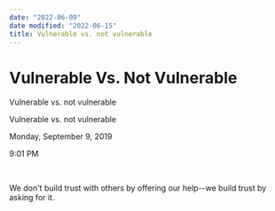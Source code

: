 ```yaml
---
date: "2022-06-09"
date modified: "2022-06-15"
title: Vulnerable vs. not vulnerable
---
```


# Vulnerable Vs. Not Vulnerable
Vulnerable vs. not vulnerable

Vulnerable vs. not vulnerable

Monday, September 9, 2019

9:01 PM

 

We don't build trust with others by offering our help--we build trust by asking for it.

